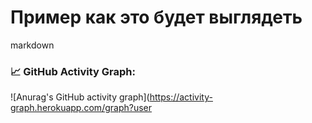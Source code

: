 # Пример как это будет выглядеть

markdown
### 📈 GitHub Activity Graph:
![Anurag's GitHub activity graph](https://activity-graph.herokuapp.com/graph?user
